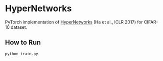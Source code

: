 # HyperNetworks
PyTorch implementation of [HyperNetworks](https://arxiv.org/abs/1609.09106) (Ha et al., ICLR 2017) for CIFAR-10 dataset.

## How to Run

```commandline
python train.py
```
